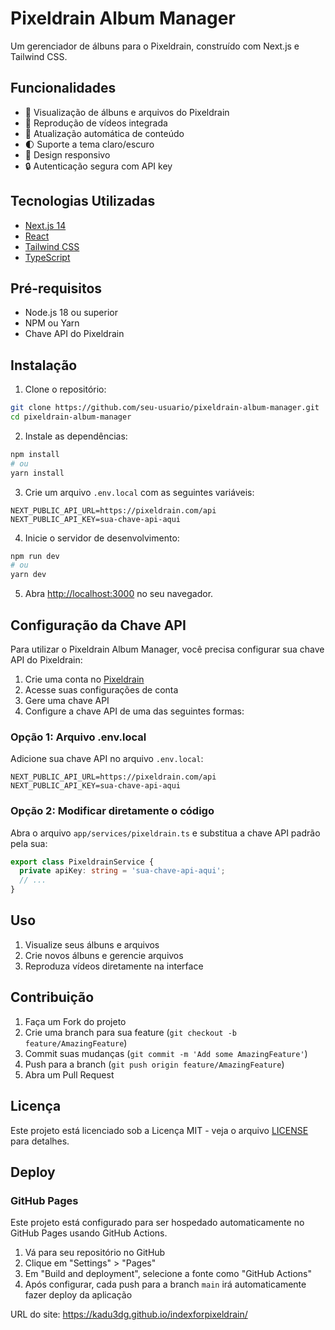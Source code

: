 # Pixeldrain Album Manager

Um gerenciador de álbuns para o Pixeldrain, construído com Next.js e Tailwind CSS.

## Funcionalidades

- 📁 Visualização de álbuns e arquivos do Pixeldrain
- 🎥 Reprodução de vídeos integrada
- 🔄 Atualização automática de conteúdo
- 🌓 Suporte a tema claro/escuro
- 📱 Design responsivo
- 🔒 Autenticação segura com API key

## Tecnologias Utilizadas

- [Next.js 14](https://nextjs.org/)
- [React](https://reactjs.org/)
- [Tailwind CSS](https://tailwindcss.com/)
- [TypeScript](https://www.typescriptlang.org/)

## Pré-requisitos

- Node.js 18 ou superior
- NPM ou Yarn
- Chave API do Pixeldrain

## Instalação

1. Clone o repositório:
```bash
git clone https://github.com/seu-usuario/pixeldrain-album-manager.git
cd pixeldrain-album-manager
```

2. Instale as dependências:
```bash
npm install
# ou
yarn install
```

3. Crie um arquivo `.env.local` com as seguintes variáveis:
```env
NEXT_PUBLIC_API_URL=https://pixeldrain.com/api
NEXT_PUBLIC_API_KEY=sua-chave-api-aqui
```

4. Inicie o servidor de desenvolvimento:
```bash
npm run dev
# ou
yarn dev
```

5. Abra [http://localhost:3000](http://localhost:3000) no seu navegador.

## Configuração da Chave API

Para utilizar o Pixeldrain Album Manager, você precisa configurar sua chave API do Pixeldrain:

1. Crie uma conta no [Pixeldrain](https://pixeldrain.com/)
2. Acesse suas configurações de conta
3. Gere uma chave API
4. Configure a chave API de uma das seguintes formas:

### Opção 1: Arquivo .env.local

Adicione sua chave API no arquivo `.env.local`:

```env
NEXT_PUBLIC_API_URL=https://pixeldrain.com/api
NEXT_PUBLIC_API_KEY=sua-chave-api-aqui
```

### Opção 2: Modificar diretamente o código

Abra o arquivo `app/services/pixeldrain.ts` e substitua a chave API padrão pela sua:

```typescript
export class PixeldrainService {
  private apiKey: string = 'sua-chave-api-aqui';
  // ...
}
```

## Uso

1. Visualize seus álbuns e arquivos
2. Crie novos álbuns e gerencie arquivos
3. Reproduza vídeos diretamente na interface

## Contribuição

1. Faça um Fork do projeto
2. Crie uma branch para sua feature (`git checkout -b feature/AmazingFeature`)
3. Commit suas mudanças (`git commit -m 'Add some AmazingFeature'`)
4. Push para a branch (`git push origin feature/AmazingFeature`)
5. Abra um Pull Request

## Licença

Este projeto está licenciado sob a Licença MIT - veja o arquivo [LICENSE](LICENSE) para detalhes.

## Deploy

### GitHub Pages

Este projeto está configurado para ser hospedado automaticamente no GitHub Pages usando GitHub Actions.

1. Vá para seu repositório no GitHub
2. Clique em "Settings" > "Pages"
3. Em "Build and deployment", selecione a fonte como "GitHub Actions"
4. Após configurar, cada push para a branch `main` irá automaticamente fazer deploy da aplicação

URL do site: https://kadu3dg.github.io/indexforpixeldrain/
